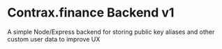 # Contrax.finance Backend v1

A simple Node/Express backend for storing public key aliases and other custom user data to improve UX
